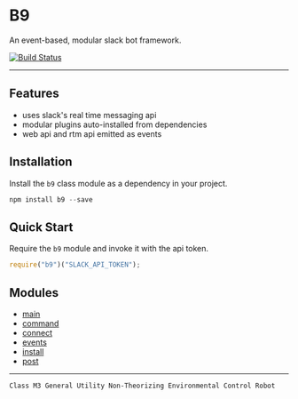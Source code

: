 # B9
An event-based, modular slack bot framework.

[![Build Status](https://travis-ci.org/mhelgeson/b9.svg?branch=master)](https://travis-ci.org/mhelgeson/b9)

---

## Features
- uses slack's real time messaging api
- modular plugins auto-installed from dependencies
- web api and rtm api emitted as events

## Installation
Install the `b9` class module as a dependency in your project.

```js
npm install b9 --save
```

## Quick Start
Require the `b9` module and invoke it with the api token.

```js
require("b9")("SLACK_API_TOKEN");
```

## Modules
- [main](./src)
- [command](./src/command)
- [connect](./src/connect)
- [events](./src/events)
- [install](./src/install)
- [post](./src/post)

---

`Class M3 General Utility Non-Theorizing Environmental Control Robot`
